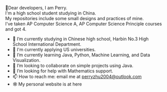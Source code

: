 🌄Dear developers, I am Perry. <br>
I'm a high school student studying in China. <br>
My repositories include some small designs and practices of mine. <br>
I've taken AP Computer Science A, AP Computer Science Principle courses and got 4. <br>
- 🔭 I’m currently studying in Chinese high school, Harbin No.3 High School International Department. 
- :star2: I'm currently applying US universities. 
- 🌱 I’m currently learning Java, Python, Machine Learning, and Data Visualization. 
- 👯 I’m looking to collaborate on simple projects using Java.  
- 🤔 I’m looking for help with Mathematics support. 
- 📫 How to reach me: email me at perryzhu2004@outlook.com
- 🕸️ My personal website is at <a href: xxx> here </a>
